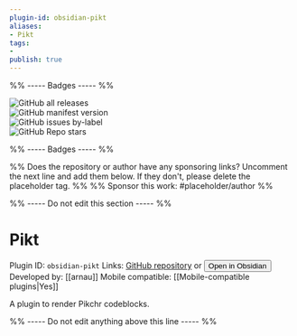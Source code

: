 ```yaml
---
plugin-id: obsidian-pikt
aliases:
- Pikt
tags: 
- 
publish: true
---
```


%% ----- Badges ----- %%

![GitHub all releases](https://img.shields.io/github/downloads/arnau/obsidian-pikt/total?color=573E7A&logo=github&style=for-the-badge)   
![GitHub manifest version](https://img.shields.io/github/manifest-json/v/arnau/obsidian-pikt?color=573E7A&logo=github&style=for-the-badge)   
![GitHub issues by-label](https://img.shields.io/github/issues/arnau/obsidian-pikt/help%20wanted?color=573E7A&logo=github&style=for-the-badge)   
![GitHub Repo stars](https://img.shields.io/github/stars/arnau/obsidian-pikt?color=573E7A&logo=github&style=for-the-badge)

%% ----- Badges ----- %%

%% Does the repository or author have any sponsoring links? Uncomment the next line and add them below. If they don't, please delete the placeholder tag. %%
%% Sponsor this work: #placeholder/author %%

%% ----- Do not edit this section ----- %%

# Pikt

Plugin ID: `obsidian-pikt`
Links: [GitHub repository](https://github.com/arnau/obsidian-pikt) or [<button id=HH>Open in Obsidian</button>](obsidian://goto-plugin?id=obsidian-pikt)
Developed by: [[arnau]]
Mobile compatible: [[Mobile-compatible plugins|Yes]]

A plugin to render Pikchr codeblocks.

%% ----- Do not edit anything above this line ----- %% 

